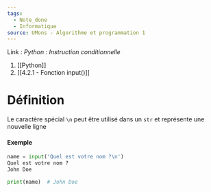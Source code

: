 ```yaml
---
tags:
  - Note_done
  - Informatique
source: UMons - Algorithme et programmation 1
---
```


Link :
_Python : Instruction conditionnelle_
1. [[Python]]
2. [[4.2.1 - Fonction input()]]

# Définition
Le caractère spécial `\n` peut être utilisé dans un `str` et représente une nouvelle ligne

#### Exemple 
```python
name = input('Quel est votre nom ?\n') 
Quel est votre nom ? 
John Doe

print(name)  # John Doe
```


